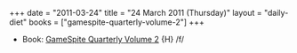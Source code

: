 +++
date = "2011-03-24"
title = "24 March 2011 (Thursday)"
layout = "daily-diet"
books = ["gamespite-quarterly-volume-2"]
+++


* Book: [GameSpite Quarterly Volume 2](/books/gamespite-quarterly-volume-2) {H} /f/